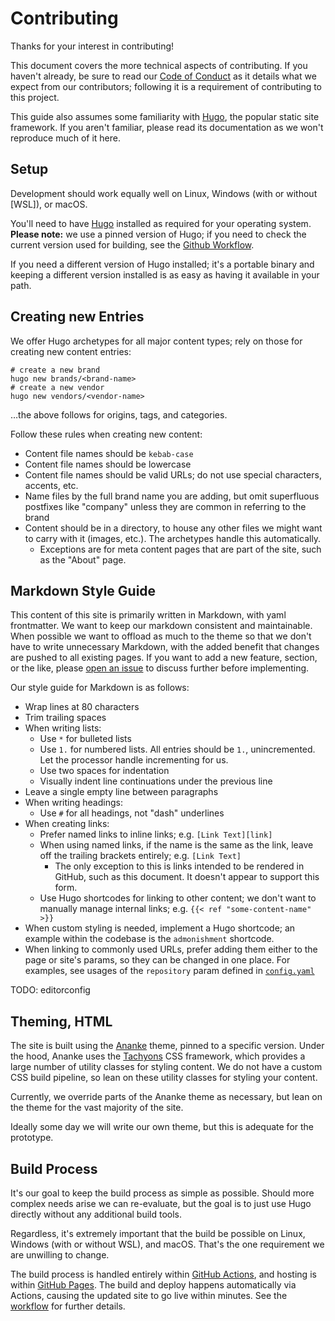 # Contributing

Thanks for your interest in contributing!

This document covers the more technical aspects of contributing. If you haven't
already, be sure to read our [Code of Conduct](./CODE_OF_CONDUCT.md) as it
details what we expect from our contributors; following it is a requirement of
contributing to this project.

This guide also assumes some familiarity with [Hugo], the popular static site
framework. If you aren't familiar, please read its documentation as we won't
reproduce much of it here.

[hugo]: https://gohugo.io/

## Setup

Development should work equally well on Linux, Windows (with or without [WSL]),
or macOS.

You'll need to have [Hugo] installed as required for your operating system.
**Please note:** we use a pinned version of Hugo; if you need to check the
current version used for building, see the [Github Workflow][workflow].

[workflow]: ./.github/workflows/gh-pages.yaml

If you need a different version of Hugo installed; it's a portable binary and
keeping a different version installed is as easy as having it available in your
path.

## Creating new Entries

We offer Hugo archetypes for all major content types; rely on those for creating
new content entries:

```shell
# create a new brand
hugo new brands/<brand-name>
# create a new vendor
hugo new vendors/<vendor-name>
```

…the above follows for origins, tags, and categories.

Follow these rules when creating new content:

* Content file names should be `kebab-case`
* Content file names should be lowercase
* Content file names should be valid URLs; do not use special characters,
  accents, etc.
* Name files by the full brand name you are adding, but omit superfluous
  postfixes like "company" unless they are common in referring to the brand
* Content should be in a directory, to house any other files we might want to
  carry with it (images, etc.). The archetypes handle this automatically.
  * Exceptions are for meta content pages that are part of the site, such as the
    "About" page.

## Markdown Style Guide

This content of this site is primarily written in Markdown, with yaml
frontmatter. We want to keep our markdown consistent and maintainable. When
possible we want to offload as much to the theme so that we don't have to write
unnecessary Markdown, with the added benefit that changes are pushed to all
existing pages. If you want to add a new feature, section, or the like, please
[open an issue][issues] to discuss further before implementing.

[issues]: ./issues/new

Our style guide for Markdown is as follows:

* Wrap lines at 80 characters
* Trim trailing spaces
* When writing lists:
  * Use `*` for bulleted lists
  * Use `1.` for numbered lists. All entries should be `1.`, unincremented. Let
    the processor handle incrementing for us.
  * Use two spaces for indentation
  * Visually indent line continuations under the previous line
* Leave a single empty line between paragraphs
* When writing headings:
  * Use `#` for all headings, not "dash" underlines
* When creating links:
  * Prefer named links to inline links; e.g. `[Link Text][link]`
  * When using named links, if the name is the same as the link, leave off the
    trailing brackets entirely; e.g. `[Link Text]`
    * The only exception to this is links intended to be rendered in GitHub,
      such as this document. It doesn't appear to support this form.
  * Use Hugo shortcodes for linking to other content; we don't want to manually
    manage internal links; e.g. `{{< ref "some-content-name" >}}`
* When custom styling is needed, implement a Hugo shortcode; an example within
  the codebase is the `admonishment` shortcode.
* When linking to commonly used URLs, prefer adding them either to the page or
  site's params, so they can be changed in one place. For examples, see usages
  of the `repository` param defined in [`config.yaml`][config]

[config]: ./config.yaml

TODO: editorconfig

## Theming, HTML

The site is built using the [Ananke][] theme, pinned to a specific version.
Under the hood, Ananke uses the [Tachyons][] CSS framework, which provides a
large number of utility classes for styling content. We do not have a custom CSS
build pipeline, so lean on these utility classes for styling your content.

Currently, we override parts of the Ananke theme as necessary, but lean on the
theme for the vast majority of the site.

Ideally some day we will write our own theme, but this is adequate for the
prototype.

[Ananke]: https://github.com/theNewDynamic/gohugo-theme-ananke
[Tachyons]: https://tachyons.io/

## Build Process

It's our goal to keep the build process as simple as possible. Should more
complex needs arise we can re-evaluate, but the goal is to just use Hugo
directly without any additional build tools.

Regardless, it's extremely important that the build be possible on Linux,
Windows (with or without WSL), and macOS. That's the one requirement we are
unwilling to change.

The build process is handled entirely within [GitHub Actions][], and hosting is
within [GitHub Pages][]. The build and deploy happens automatically via Actions,
causing the updated site to go live within minutes. See the [workflow][] for
further details.

[Github Actions]: https://github.com/features/actions
[GitHub Pages]: https://pages.github.com/
